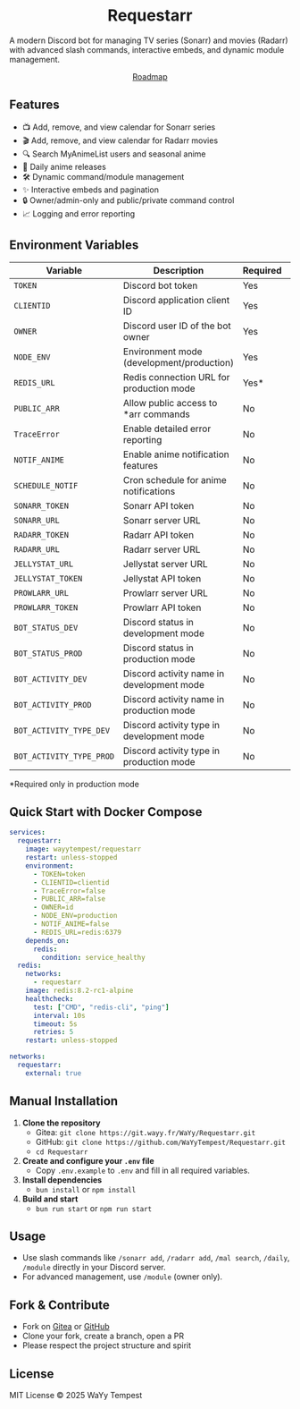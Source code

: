 <h1 align="center">Requestarr</h1>

A modern Discord bot for managing TV series (Sonarr) and movies (Radarr) with advanced slash commands, interactive embeds, and dynamic module management.

<p align="center">
  <a href="https://kan.wayy.fr/roadmap/requestarr">Roadmap</a>
</p>

## Features

- 📺 Add, remove, and view calendar for Sonarr series
- 🎬 Add, remove, and view calendar for Radarr movies
- 🔍 Search MyAnimeList users and seasonal anime
- 📅 Daily anime releases
- 🛠️ Dynamic command/module management
- ✨ Interactive embeds and pagination
- 🔒 Owner/admin-only and public/private command control
- 📈 Logging and error reporting

## Environment Variables

| Variable                 | Description                               | Required | Example                               |
| ------------------------ | ----------------------------------------- | -------- | ------------------------------------- |
| `TOKEN`                  | Discord bot token                         | Yes      | `TOKEN=token`                         |
| `CLIENTID`               | Discord application client ID             | Yes      | `CLIENTID=clientid`                   |
| `OWNER`                  | Discord user ID of the bot owner          | Yes      | `OWNER=id`                            |
| `NODE_ENV`               | Environment mode (development/production) | Yes      | `NODE_ENV=production`                 |
| `REDIS_URL`              | Redis connection URL for production mode  | Yes\*    | `REDIS_URL=localhost:6379`            |
| `PUBLIC_ARR`             | Allow public access to \*arr commands     | No       | `PUBLIC_ARR=false`                    |
| `TraceError`             | Enable detailed error reporting           | No       | `TraceError=false`                    |
| `NOTIF_ANIME`            | Enable anime notification features        | No       | `NOTIF_ANIME=false`                   |
| `SCHEDULE_NOTIF`         | Cron schedule for anime notifications     | No       | `SCHEDULE_NOTIF=0 1 * * *`            |
| `SONARR_TOKEN`           | Sonarr API token                          | No       | `SONARR_TOKEN=token`                  |
| `SONARR_URL`             | Sonarr server URL                         | No       | `SONARR_URL=http://localhost:8989`    |
| `RADARR_TOKEN`           | Radarr API token                          | No       | `RADARR_TOKEN=token`                  |
| `RADARR_URL`             | Radarr server URL                         | No       | `RADARR_URL=http://localhost:7878`    |
| `JELLYSTAT_URL`          | Jellystat server URL                      | No       | `JELLYSTAT_URL=http://localhost:3000` |
| `JELLYSTAT_TOKEN`        | Jellystat API token                       | No       | `JELLYSTAT_TOKEN=token`               |
| `PROWLARR_URL`           | Prowlarr server URL                       | No       | `PROWLARR_URL=http://localhost:9696`  |
| `PROWLARR_TOKEN`         | Prowlarr API token                        | No       | `PROWLARR_TOKEN=token`                |
| `BOT_STATUS_DEV`         | Discord status in development mode        | No       | `BOT_STATUS_DEV=idle`                 |
| `BOT_STATUS_PROD`        | Discord status in production mode         | No       | `BOT_STATUS_PROD=online`              |
| `BOT_ACTIVITY_DEV`       | Discord activity name in development mode | No       | `BOT_ACTIVITY_DEV=Under Development`  |
| `BOT_ACTIVITY_PROD`      | Discord activity name in production mode  | No       | `BOT_ACTIVITY_PROD=Self Hosted`       |
| `BOT_ACTIVITY_TYPE_DEV`  | Discord activity type in development mode | No       | `BOT_ACTIVITY_TYPE_DEV=Playing`       |
| `BOT_ACTIVITY_TYPE_PROD` | Discord activity type in production mode  | No       | `BOT_ACTIVITY_TYPE_PROD=Streaming`    |

\*Required only in production mode

## Quick Start with Docker Compose

```yml
services:
  requestarr:
    image: wayytempest/requestarr
    restart: unless-stopped
    environment:
      - TOKEN=token
      - CLIENTID=clientid
      - TraceError=false
      - PUBLIC_ARR=false
      - OWNER=id
      - NODE_ENV=production
      - NOTIF_ANIME=false
      - REDIS_URL=redis:6379
    depends_on:
      redis:
        condition: service_healthy
  redis:
    networks:
      - requestarr
    image: redis:8.2-rc1-alpine
    healthcheck:
      test: ["CMD", "redis-cli", "ping"]
      interval: 10s
      timeout: 5s
      retries: 5
    restart: unless-stopped

networks:
  requestarr:
    external: true
```

## Manual Installation

1. **Clone the repository**
   - Gitea: `git clone https://git.wayy.fr/WaYy/Requestarr.git`
   - GitHub: `git clone https://github.com/WaYyTempest/Requestarr.git`
   - `cd Requestarr`
2. **Create and configure your `.env` file**
   - Copy `.env.example` to `.env` and fill in all required variables.
3. **Install dependencies**
   - `bun install` or `npm install`
4. **Build and start**
   - `bun run start` or `npm run start`

## Usage

- Use slash commands like `/sonarr add`, `/radarr add`, `/mal search`, `/daily`, `/module` directly in your Discord server.
- For advanced management, use `/module` (owner only).

## Fork & Contribute

- Fork on [Gitea](https://git.wayy.fr/WaYy/Requestarr.git) or [GitHub](https://github.com/WaYyTempest/Requestarr.git)
- Clone your fork, create a branch, open a PR
- Please respect the project structure and spirit

## License

MIT License © 2025 WaYy Tempest
